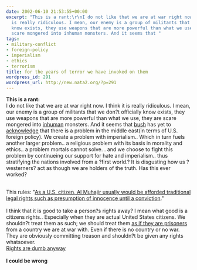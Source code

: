```yaml
---
date: 2002-06-10 21:53:55+00:00
excerpt: "This is a rant:\r\nI do not like that we are at war right now. I think it
  is really ridiculous. I mean, our enemy is a group of militants that we don?t officially
  know exists, they use weapons that are more powerful than what we use, they are
  scare mongered into inhuman monsters. And it seems that "
tags:
- military-conflict
- foreign-policy
- imperialism
- ethics
- terrorism
title: for the years of terror we have invoked on them
wordpress_id: 291
wordpress_url: http://new.nata2.org/?p=291
---
```


<b>This is a rant:</b><br/>
I do not like that we are at war right now. I think it is really ridiculous. I mean, our enemy is a group of militants that we don?t officially know exists, they use weapons that are more powerful than what we use, they are scare mongered into <a href="http://i.cnn.net/cnn/2002/LAW/06/10/enemy.combatant/al.muhajir.jpg">inhuman</a> monsters. And it seems that <a href="http://www.gwbush.com">bush</a> has yet to <a href="http://www.cnn.com/2002/WORLD/meast/06/10/mideast/index.html">acknowledge</a> that there is a problem in the middle east(in terms of U.S. foreign policy). We create a problem with imperialism.. Which in turn fuels another larger problem.. a religious problem with its basis in morality and ethics.. a problem mortals cannot solve. . and we choose to fight this problem by continueing our support for hate and imperialism.. thus stratifying the nations involved from a ?first world.? It is disgusting how us ?westerners? act as though we are holders of the truth. Has this ever worked?<br/><br/>

This rules: "<a href="http://www.cnn.com/2002/LAW/06/10/enemy.combatant/index.html">As a U.S. citizen, Al Muhajir usually would be afforded traditional legal rights such as presumption of innocence until a conviction</a>." <br/><br/>I think that it is good to take a person?s rights away? I mean what good is a citizens rights.. Especially when they are actual United States citizens. We shouldn?t treat them as such; we should treat them <a href="http://www.aclu.org/safeandfree/index.html">as if they are prisoners</a> from a country we are at war with. Even if there is no country or no war. They are obviously committing treason and shouldn?t be given any rights whatsoever. 
<br/><a href="http://aclu.org/issues/security/hmns.html">Rights are dumb anyway</a><br/><br/>
<b>I could be wrong</b>